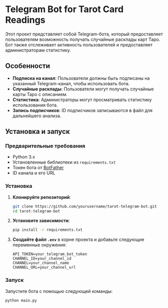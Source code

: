 # Telegram Bot for Tarot Card Readings

Этот проект представляет собой Telegram-бота, который предоставляет пользователям возможность получать случайные расклады карт Таро. Бот также отслеживает активность пользователей и предоставляет администраторам статистику.

## Особенности

- **Подписка на канал**: Пользователи должны быть подписаны на указанный Telegram-канал, чтобы использовать бота.
- **Случайные расклады**: Пользователи могут получать случайные карты Таро с описанием.
- **Статистика**: Администраторы могут просматривать статистику использования бота.
- **Запись подписчиков**: ID подписчиков записываются в файл для дальнейшего анализа.

## Установка и запуск

### Предварительные требования

- Python 3.x
- Установленные библиотеки из `requirements.txt`
- Токен бота от [BotFather](https://core.telegram.org/bots#botfather)
- ID канала и его URL

### Установка

1. **Клонируйте репозиторий**:

    ```bash
    git clone https://github.com/yourusername/tarot-telegram-bot.git
    cd tarot-telegram-bot
    ```

2. **Установите зависимости**:

    ```bash
    pip install -r requirements.txt
    ```

3. **Создайте файл `.env`** в корне проекта и добавьте следующие переменные окружения:

    ```
    API_TOKEN=your_telegram_bot_token
    CHANNEL_ID=your_channel_id
    CHANNEL=your_channel_name
    CHANNEL_URL=your_channel_url
    ```

### Запуск

Запустите бота с помощью следующей команды:

```bash
python main.py

